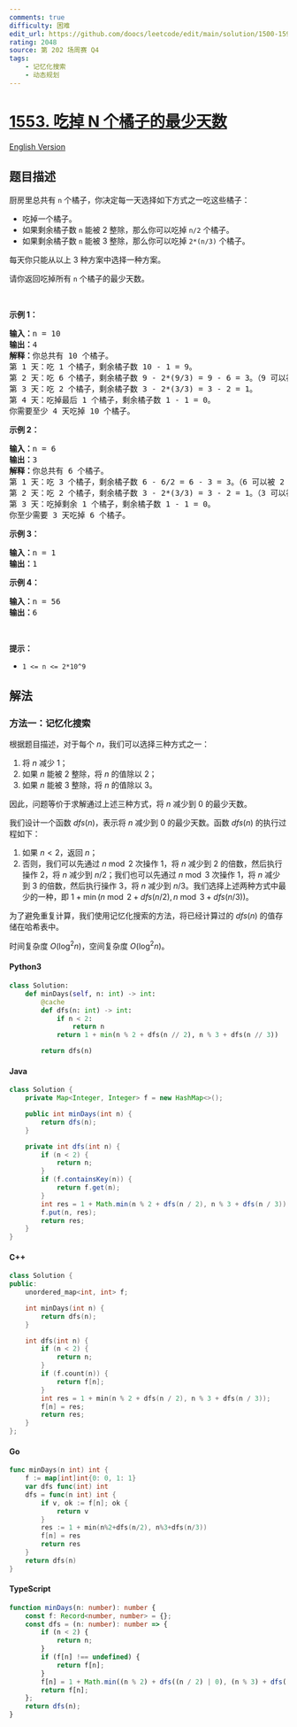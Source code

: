 ```yaml
---
comments: true
difficulty: 困难
edit_url: https://github.com/doocs/leetcode/edit/main/solution/1500-1599/1553.Minimum%20Number%20of%20Days%20to%20Eat%20N%20Oranges/README.md
rating: 2048
source: 第 202 场周赛 Q4
tags:
    - 记忆化搜索
    - 动态规划
---
```


<!-- problem:start -->

# [1553. 吃掉 N 个橘子的最少天数](https://leetcode.cn/problems/minimum-number-of-days-to-eat-n-oranges)

[English Version](/solution/1500-1599/1553.Minimum%20Number%20of%20Days%20to%20Eat%20N%20Oranges/README_EN.md)

## 题目描述

<!-- description:start -->

<p>厨房里总共有 <code>n</code>&nbsp;个橘子，你决定每一天选择如下方式之一吃这些橘子：</p>

<ul>
	<li>吃掉一个橘子。</li>
	<li>如果剩余橘子数 <code>n</code>&nbsp;能被 2 整除，那么你可以吃掉 <code>n/2</code> 个橘子。</li>
	<li>如果剩余橘子数&nbsp;<code>n</code>&nbsp;能被 3 整除，那么你可以吃掉 <code>2*(n/3)</code> 个橘子。</li>
</ul>

<p>每天你只能从以上 3 种方案中选择一种方案。</p>

<p>请你返回吃掉所有 <code>n</code>&nbsp;个橘子的最少天数。</p>

<p>&nbsp;</p>

<p><strong>示例 1：</strong></p>

<pre><strong>输入：</strong>n = 10
<strong>输出：</strong>4
<strong>解释：</strong>你总共有 10 个橘子。
第 1 天：吃 1 个橘子，剩余橘子数 10 - 1 = 9。
第 2 天：吃 6 个橘子，剩余橘子数 9 - 2*(9/3) = 9 - 6 = 3。（9 可以被 3 整除）
第 3 天：吃 2 个橘子，剩余橘子数 3 - 2*(3/3) = 3 - 2 = 1。
第 4 天：吃掉最后 1 个橘子，剩余橘子数 1 - 1 = 0。
你需要至少 4 天吃掉 10 个橘子。
</pre>

<p><strong>示例 2：</strong></p>

<pre><strong>输入：</strong>n = 6
<strong>输出：</strong>3
<strong>解释：</strong>你总共有 6 个橘子。
第 1 天：吃 3 个橘子，剩余橘子数 6 - 6/2 = 6 - 3 = 3。（6 可以被 2 整除）
第 2 天：吃 2 个橘子，剩余橘子数 3 - 2*(3/3) = 3 - 2 = 1。（3 可以被 3 整除）
第 3 天：吃掉剩余 1 个橘子，剩余橘子数 1 - 1 = 0。
你至少需要 3 天吃掉 6 个橘子。
</pre>

<p><strong>示例 3：</strong></p>

<pre><strong>输入：</strong>n = 1
<strong>输出：</strong>1
</pre>

<p><strong>示例 4：</strong></p>

<pre><strong>输入：</strong>n = 56
<strong>输出：</strong>6
</pre>

<p>&nbsp;</p>

<p><strong>提示：</strong></p>

<ul>
	<li><code>1 &lt;= n &lt;= 2*10^9</code></li>
</ul>

<!-- description:end -->

## 解法

<!-- solution:start -->

### 方法一：记忆化搜索

根据题目描述，对于每个 $n$，我们可以选择三种方式之一：

1. 将 $n$ 减少 $1$；
2. 如果 $n$ 能被 $2$ 整除，将 $n$ 的值除以 $2$；
3. 如果 $n$ 能被 $3$ 整除，将 $n$ 的值除以 $3$。

因此，问题等价于求解通过上述三种方式，将 $n$ 减少到 $0$ 的最少天数。

我们设计一个函数 $dfs(n)$，表示将 $n$ 减少到 $0$ 的最少天数。函数 $dfs(n)$ 的执行过程如下：

1. 如果 $n < 2$，返回 $n$；
2. 否则，我们可以先通过 $n \bmod 2$ 次操作 $1$，将 $n$ 减少到 $2$ 的倍数，然后执行操作 $2$，将 $n$ 减少到 $n/2$；我们也可以先通过 $n \bmod 3$ 次操作 $1$，将 $n$ 减少到 $3$ 的倍数，然后执行操作 $3$，将 $n$ 减少到 $n/3$。我们选择上述两种方式中最少的一种，即 $1 + \min(n \bmod 2 + dfs(n/2), n \bmod 3 + dfs(n/3))$。

为了避免重复计算，我们使用记忆化搜索的方法，将已经计算过的 $dfs(n)$ 的值存储在哈希表中。

时间复杂度 $O(\log^2 n)$，空间复杂度 $O(\log^2 n)$。

<!-- tabs:start -->

#### Python3

```python
class Solution:
    def minDays(self, n: int) -> int:
        @cache
        def dfs(n: int) -> int:
            if n < 2:
                return n
            return 1 + min(n % 2 + dfs(n // 2), n % 3 + dfs(n // 3))

        return dfs(n)
```

#### Java

```java
class Solution {
    private Map<Integer, Integer> f = new HashMap<>();

    public int minDays(int n) {
        return dfs(n);
    }

    private int dfs(int n) {
        if (n < 2) {
            return n;
        }
        if (f.containsKey(n)) {
            return f.get(n);
        }
        int res = 1 + Math.min(n % 2 + dfs(n / 2), n % 3 + dfs(n / 3));
        f.put(n, res);
        return res;
    }
}
```

#### C++

```cpp
class Solution {
public:
    unordered_map<int, int> f;

    int minDays(int n) {
        return dfs(n);
    }

    int dfs(int n) {
        if (n < 2) {
            return n;
        }
        if (f.count(n)) {
            return f[n];
        }
        int res = 1 + min(n % 2 + dfs(n / 2), n % 3 + dfs(n / 3));
        f[n] = res;
        return res;
    }
};
```

#### Go

```go
func minDays(n int) int {
	f := map[int]int{0: 0, 1: 1}
	var dfs func(int) int
	dfs = func(n int) int {
		if v, ok := f[n]; ok {
			return v
		}
		res := 1 + min(n%2+dfs(n/2), n%3+dfs(n/3))
		f[n] = res
		return res
	}
	return dfs(n)
}
```

#### TypeScript

```ts
function minDays(n: number): number {
    const f: Record<number, number> = {};
    const dfs = (n: number): number => {
        if (n < 2) {
            return n;
        }
        if (f[n] !== undefined) {
            return f[n];
        }
        f[n] = 1 + Math.min((n % 2) + dfs((n / 2) | 0), (n % 3) + dfs((n / 3) | 0));
        return f[n];
    };
    return dfs(n);
}
```

<!-- tabs:end -->

<!-- solution:end -->

<!-- problem:end -->
